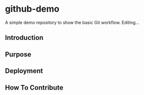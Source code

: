 # github-demo

A simple demo repository to show the basic Git workflow.
Editing...

## Introduction

## Purpose

## Deployment

## How To Contribute

